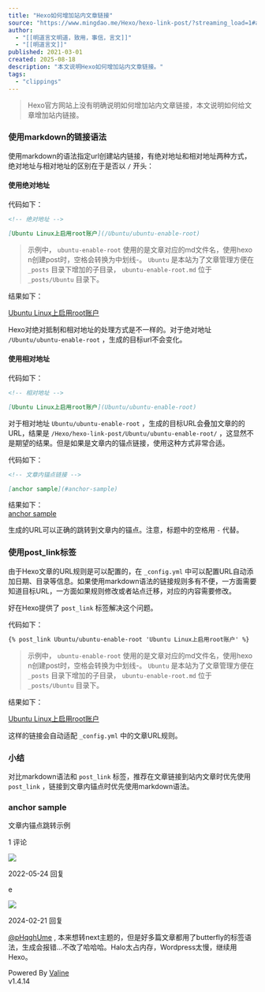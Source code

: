 ```yaml
---
title: "Hexo如何增加站内文章链接"
source: "https://www.mingdao.me/Hexo/hexo-link-post/?streaming_load=1#anchor-sample"
author:
  - "[[明道言文明道，致用，事信，言文]]"
  - "[[明道言文]]"
published: 2021-03-01
created: 2025-08-18
description: "本文说明Hexo如何增加站内文章链接。"
tags:
  - "clippings"
---
```

> Hexo官方网站上没有明确说明如何增加站内文章链接，本文说明如何给文章增加站内链接。

### 使用markdown的链接语法

使用markdown的语法指定url创建站内链接，有绝对地址和相对地址两种方式，绝对地址与相对地址的区别在于是否以 `/` 开头：

#### 使用绝对地址

代码如下：

```md
<!-- 绝对地址 -->

[Ubuntu Linux上启用root账户](/Ubuntu/ubuntu-enable-root)
```

> 示例中， `ubuntu-enable-root` 使用的是文章对应的md文件名，使用hexo n创建post时，空格会转换为中划线-。 `Ubuntu` 是本站为了文章管理方便在 `_posts` 目录下增加的子目录， `ubuntu-enable-root.md` 位于 `_posts/Ubuntu` 目录下。

结果如下：

[Ubuntu Linux上启用root账户](https://www.mingdao.me/Ubuntu/ubuntu-enable-root)

Hexo对绝对抵制和相对地址的处理方式是不一样的。对于绝对地址 `/Ubuntu/ubuntu-enable-root` ，生成的目标url不会变化。

#### 使用相对地址

代码如下：

```md
<!-- 相对地址 -->

[Ubuntu Linux上启用root账户](Ubuntu/ubuntu-enable-root)
```

对于相对地址 `Ubuntu/ubuntu-enable-root` ，生成的目标URL会叠加文章的的URL，结果是 `/Hexo/hexo-link-post/Ubuntu/ubuntu-enable-root/` ，这显然不是期望的结果。但是如果是文章内的锚点链接，使用这种方式非常合适。

代码如下：

```md
<!-- 文章内锚点链接 -->

[anchor sample](#anchor-sample)
```

结果如下：  
[anchor sample](https://www.mingdao.me/Hexo/hexo-link-post/?streaming_load=1#anchor-sample)

生成的URL可以正确的跳转到文章内的锚点。注意，标题中的空格用 `-` 代替。

### 使用post\_link标签

由于Hexo文章的URL规则是可以配置的，在 `_config.yml` 中可以配置URL自动添加日期、目录等信息。如果使用markdown语法的链接规则多有不便，一方面需要知道目标URL，一方面如果规则修改或者站点迁移，对应的内容需要修改。

好在Hexo提供了 `post_link` 标签解决这个问题。

代码如下：

```md
{% post_link Ubuntu/ubuntu-enable-root 'Ubuntu Linux上启用root账户' %}
```

> 示例中， `ubuntu-enable-root` 使用的是文章对应的md文件名，使用hexo n创建post时，空格会转换为中划线-。 `Ubuntu` 是本站为了文章管理方便在 `_posts` 目录下增加的子目录， `ubuntu-enable-root.md` 位于 `_posts/Ubuntu` 目录下。

结果如下：

[Ubuntu Linux上启用root账户](https://www.mingdao.me/Ubuntu/ubuntu-enable-root/ "Ubuntu Linux上启用root账户")

这样的链接会自动适配 `_config.yml` 中的文章URL规则。

### 小结

对比markdown语法和 `post_link` 标签，推荐在文章链接到站内文章时优先使用 `post_link` ，链接到文章内锚点时优先使用markdown语法。

### anchor sample

文章内锚点跳转示例

1 评论

![](https://gravatar.loli.net/avatar/553f9e0f719254abcdf5b9bf51bc358c?d=wavatar&v=1.4.14)

2022-05-24 回复

e

![](https://gravatar.loli.net/avatar/d41d8cd98f00b204e9800998ecf8427e?d=wavatar&v=1.4.14)

2024-02-21 回复

[@pHqghUme](https://www.mingdao.me/Hexo/hexo-link-post/?streaming_load=1#628cb25185522162b911e9c1) , 本来想转next主题的，但是好多篇文章都用了butterfly的标签语法，生成会报错…不改了哈哈哈。Halo太占内存，Wordpress太慢，继续用Hexo。

Powered By [Valine](https://valine.js.org/)  
v1.4.14
